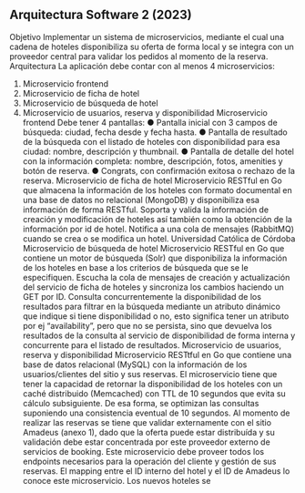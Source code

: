 ## Arquitectura Software 2 (2023)

Objetivo
Implementar un sistema de microservicios, mediante el cual una cadena de hoteles
disponibiliza su oferta de forma local y se integra con un proveedor central para validar los
pedidos al momento de la reserva.
Arquitectura
La aplicación debe contar con al menos 4 microservicios:
1. Microservicio frontend
2. Microservicio de ficha de hotel
3. Microservicio de búsqueda de hotel
4. Microservicio de usuarios, reserva y disponibilidad
Microservicio frontend
Debe tener 4 pantallas:
● Pantalla inicial con 3 campos de búsqueda: ciudad, fecha desde y fecha hasta.
● Pantalla de resultado de la búsqueda con el listado de hoteles con disponibilidad
para esa ciudad: nombre, descripción y thumbnail.
● Pantalla de detalle del hotel con la información completa: nombre, descripción, fotos,
amenities y botón de reserva.
● Congrats, con confirmación exitosa o rechazo de la reserva.
Microservicio de ficha de hotel
Microservicio RESTful en Go que almacena la información de los hoteles con formato
documental en una base de datos no relacional (MongoDB) y disponibiliza esa información
de forma RESTful. Soporta y valida la información de creación y modificación de hoteles así
también como la obtención de la información por id de hotel. Notifica a una cola de
mensajes (RabbitMQ) cuando se crea o se modifica un hotel.
Universidad Católica de Córdoba
Microservicio de búsqueda de hotel
Microservicio RESTful en Go que contiene un motor de búsqueda (Solr) que disponibiliza la
información de los hoteles en base a los criterios de búsqueda que se le especifiquen.
Escucha la cola de mensajes de creación y actualización del servicio de ficha de hoteles y
sincroniza los cambios haciendo un GET por ID. Consulta concurrentemente la
disponibilidad de los resultados para filtrar en la búsqueda mediante un atributo dinámico
que indique si tiene disponibilidad o no, esto significa tener un atributo por ej “availability”,
pero que no se persista, sino que devuelva los resultados de la consulta al servicio de
disponibilidad de forma interna y concurrente para el listado de resultados.
Microservicio de usuarios, reserva y disponibilidad
Microservicio RESTtful en Go que contiene una base de datos relacional (MySQL) con la
información de los usuarios/clientes del sitio y sus reservas. El microservicio tiene que tener
la capacidad de retornar la disponibilidad de los hoteles con un caché distribuido
(Memcached) con TTL de 10 segundos que evita su cálculo subsiguiente. De esa forma, se
optimizan las consultas suponiendo una consistencia eventual de 10 segundos. Al momento
de realizar las reservas se tiene que validar externamente con el sitio Amadeus (anexo 1),
dado que la oferta puede estar distribuída y su validación debe estar concentrada por este
proveedor externo de servicios de booking. Este microservicio debe proveer todos los
endpoints necesarios para la operación del cliente y gestión de sus reservas. El mapping
entre el ID interno del hotel y el ID de Amadeus lo conoce este microservicio. Los nuevos
hoteles se
